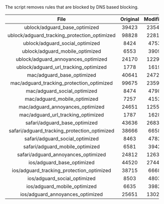 The script removes rules that are blocked by DNS based blocking.


| File | Original | Modified |
|:----:|:-----:|:-----:|
| ublock/adguard_base_optimized | 39423 | 23544 |
| ublock/adguard_tracking_protection_optimized | 98828 | 22816 |
| ublock/adguard_social_optimized | 8424 | 4753 |
| ublock/adguard_mobile_optimized | 6553 | 3909 |
| ublock/adguard_annoyances_optimized | 24170 | 12296 |
| ublock/adguard_url_tracking_optimized | 1778 | 1619 |
| mac/adguard_base_optimized | 40641 | 24729 |
| mac/adguard_tracking_protection_optimized | 99675 | 23592 |
| mac/adguard_social_optimized | 8474 | 4798 |
| mac/adguard_mobile_optimized | 7257 | 4152 |
| mac/adguard_annoyances_optimized | 24651 | 12556 |
| mac/adguard_url_tracking_optimized | 1787 | 1628 |
| safari/adguard_base_optimized | 43636 | 26831 |
| safari/adguard_tracking_protection_optimized | 38666 | 6658 |
| safari/adguard_social_optimized | 8463 | 4782 |
| safari/adguard_mobile_optimized | 6581 | 3942 |
| safari/adguard_annoyances_optimized | 24812 | 12639 |
| ios/adguard_base_optimized | 44520 | 27449 |
| ios/adguard_tracking_protection_optimized | 38715 | 6668 |
| ios/adguard_social_optimized | 8503 | 4803 |
| ios/adguard_mobile_optimized | 6635 | 3982 |
| ios/adguard_annoyances_optimized | 25651 | 13029 |